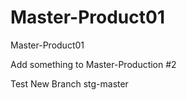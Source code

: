 # Master-Product01

Master-Product01

Add something to Master-Production #2

Test New Branch stg-master